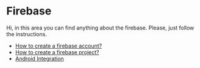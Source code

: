 # Firebase

Hi, in this area you can find anything about the firebase. Please, just follow the instructions.

- [How to create a firebase account?](CreateAccount/Readme.md)
- [How to create a firebase project?](CreateProject/Readme.md)
- [Android Integration](AndroidIntegration/Readme.md)